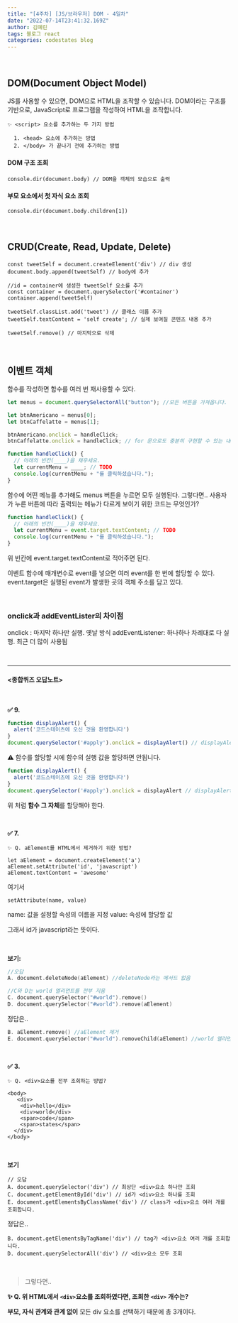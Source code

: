 ```yaml
---
title: "[4주차] [JS/브라우저] DOM - 4일차"
date: "2022-07-14T23:41:32.169Z"
author: 김예린
tags: 블로그 react
categories: codestates blog
---
```

<br>

##  DOM(Document Object Model)

JS를 사용할 수 있으면, DOM으로 HTML을 조작할 수 있습니다. DOM이라는 구조를 기반으로, JavaScript로 프로그램을 작성하여 HTML을 조작합니다.

```
✨ <script> 요소를 추가하는 두 가지 방법
```

```
  1. <head> 요소에 추가하는 방법
  2. </body> 가 끝나기 전에 추가하는 방법
```

#### DOM 구조 조회
```
console.dir(document.body) // DOM을 객체의 모습으로 출력
```
#### 부모 요소에서 첫 자식 요소 조회

```
console.dir(document.body.children[1])
```

<br>

## CRUD(Create, Read, Update, Delete)

```
const tweetSelf = document.createElement('div') // div 생성
document.body.append(tweetSelf) // body에 추가
```

```
//id = container에 생성한 tweetSelf 요소를 추가
const container = document.querySelector('#container')
container.append(tweetSelf)
```

```
tweetSelf.classList.add('tweet') // 클래스 이름 추가
tweetSelf.textContent = 'self create'; // 실제 보여질 콘텐츠 내용 추가

tweetSelf.remove() // 마지막으로 삭제
```

<br>

## 이벤트 객체
함수를 작성하면 함수를 여러 번 재사용할 수 있다.

```JavaScript
let menus = document.querySelectorAll("button"); //모든 버튼을 가져옵니다.

let btnAmericano = menus[0];
let btnCaffelatte = menus[1];

btnAmericano.onclick = handleClick;
btnCaffelatte.onclick = handleClick; // for 문으로도 충분히 구현할 수 있는 내용입니다.

function handleClick() {
  // 아래의 빈칸(____)을 채우세요.
  let currentMenu = ____; // TODO
  console.log(currentMenu + "를 클릭하셨습니다.");
}
```

함수에 어떤 메뉴를 추가해도 menus 버튼을 누르면 모두 실행된다.
그렇다면..
사용자가 누른 버튼에 따라 출력되는 메뉴가 다르게 보이기 위한 코드는 무엇인가?

```JavaScript
function handleClick() {
  // 아래의 빈칸(____)을 채우세요.
  let currentMenu = event.target.textContent; // TODO
  console.log(currentMenu + "를 클릭하셨습니다.");
}
```

위 빈칸에 event.target.textContent로 적어주면 된다.

이벤트 함수에 매개변수로 event를 넣으면 여러 event를 한 번에 할당할 수 있다.
event.target은 실행된 event가 발생한 곳의 객체 주소를 담고 있다.

<br>

### onclick과 addEventLister의 차이점

onclick : 마지막 하나만 실행. 옛날 방식
addEventListener: 하나하나 차례대로 다 실행. 최근 더 많이 사용됨

<br>

***

#### <종합퀴즈 오답노트>

<br>

**✅ 9.**
```JavaScript
function displayAlert() {
  alert('코드스테이츠에 오신 것을 환영합니다')
}
document.querySelector('#apply').onclick = displayAlert() // displayAlert() X
```
⚠️ 함수를 할당할 시에 함수의 실행 값을 할당하면 안됩니다.

```JavaScript
function displayAlert() {
  alert('코드스테이츠에 오신 것을 환영합니다')
}
document.querySelector('#apply').onclick = displayAlert // displayAlert() O
```
위 처럼 **함수 그 자체**를 할당해야 한다.

<br>

**✅ 7.**
```
✨ Q. aElement를 HTML에서 제거하기 위한 방법?
```
```
let aElement = document.createElement('a')
aElement.setAttribute('id', 'javascript') 
aElement.textContent = 'awesome'
```
여기서 
```
setAttribute(name, value)
```
name: 값을 설정할 속성의 이름을 지정
value: 속성에 할당할 값

그래서 id가 javascript라는 뜻이다.

<br>

**보기:**

```h
//오답
A. document.deleteNode(aElement) //deleteNode라는 메서드 없음

//C와 D는 world 엘리먼트를 전부 지움
C. document.querySelector("#world").remove()
D. document.querySelector("#world").remove(aElement)
```

정답은..

```h
B. aElement.remove() //aElement 제거
E. document.querySelector("#world").removeChild(aElement) //world 엘리먼트의 자식 요소인 aElement 제거
```

<br>

**✅ 3.**
```
✨ Q. <div>요소를 전부 조회하는 방법?
```

```
<body>
   <div>
    <div>hello</div>
    <div>world</div>
    <span>code</span>
    <span>states</span>
  </div>
</body>
```
<br>

**보기**

```
// 오답
A. document.querySelector('div') // 최상단 <div>요소 하나만 조회
C. document.getElementById('div') // id가 <div>요소 하나를 조회
E. document.getElementsByClassName('div') // class가 <div>요소 여러 개를 조회합니다.
```

정답은..

```
B. document.getElementsByTagName('div') // tag가 <div>요소 여러 개를 조회합니다.
D. document.querySelectorAll('div') // <div>요소 모두 조회
```

<br>

> 그렇다면..

**✨ Q. 위 HTML에서 `<div>`요소를 조회하였다면, 조회한 `<div>` 개수는?**


**부모, 자식 관계와 관계 없이** 모든 div 요소를 선택하기 때문에 총 3개이다.